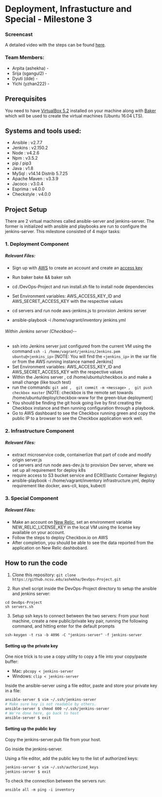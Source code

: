 # Deployment, Infrastucture and Special - Milestone 3


### Screencast
A detailed video with the steps can be found [here]().

### Team Members:

* Arpita (ashekha) - 
* Srija  (sgangul2) - 
* Dyuti  (dde) - 
* Yichi  (yzhan222) - 

## Prerequisites
You need to have [VirtualBox 5.2](https://www.virtualbox.org/wiki/Download_Old_Builds_5_2) installed on your machine along with [Baker](https://docs.getbaker.io/installation/) which will be used to create the virtual machines (Ubuntu 16.04 LTS).

## Systems and tools used:

* Ansible : v2.7.7
* Jenkins : v2.150.2
* Node : v4.2.6
* Npm : v3.5.2
* pip / pip3
* Java : v1.8
* MySql : v14.14 Distrib 5.7.25
* Apache Maven : v3.3.9
* Jacoco : v3.0.4
* Esprima : v4.0.0
* Checkstyle : v4.0.0

## Project Setup

There are 2 virtual machines called ansible-server and jenkins-server. The former is initialized with ansible and playbooks are run to configure the jenkins-server.
This milestone consisted of 4 major tasks:

### 1. Deployment Component
##### Relevant Files:


* Sign up with [AWS](https://aws.amazon.com/premiumsupport/plans/) to create an account and create an [access key](https://docs.aws.amazon.com/general/latest/gr/managing-aws-access-keys.html)

* Run baker bake && baker ssh
* cd /DevOps-Project and run install.sh file to install node dependencies
* Set Environment variables: AWS_ACCESS_KEY_ID and AWS_SECRET_ACCESS_KEY with the respective values
* cd servers and run node aws-jenkins.js to provision Jenkins server
* ansible-playbook -i /home/vagrant/inventory jenkins.yml

###### Within Jenkins server (Checkbox)--
* ssh into Jenkins server just configured from the current VM using the command ``` ssh -i /home/vagrant/jenkins/Jenkins.pem ubuntu@<jenkins_ip> ``` [NOTE: You will find the ```<jenkins_ip>``` in the var file or from the AWS running instance named Jenkins]
* Set Environment variables: AWS_ACCESS_KEY_ID and AWS_SECRET_ACCESS_KEY with the respective values
* Within the Jenkins server , cd /home/ubuntu/checkbox.io and make a small change (like touch test)
* run the commands: ``` git add ,  git commit -m <message> ,  git push checkbox master ```
[NOTE: checkbox is the remote set towards /home/ubuntu/deploy/checkbox-www for the green-blue deployment] 
* You should be finding the git hook going live by first creating the Checkbox instance and then running configuration through a playbook.
* Go to AWS dashboard to see the Checkbox running green and copy the public IP to a browser to see the Checkbox application work well.





### 2. Infrastructure Component
##### Relevant Files:

* extract microservice code, containerlize that part of code and modify origin server.js 
* cd servers and run node aws-dev.js to provision Dev server, where we set up all requirement for deploy k8s
* require access to S3 bucket service and ECR(Elastic Container Registry) 
* ansible-playbook -i /home/vagrant/inventory infrastructure.yml, deploy requirement like docker, aws-cli, kops, kubectl

### 3. Special Component
##### Relevant Files:

* Make an account on [New Relic](https://newrelic.com/), set an environment variable NEW_RELIC_LICENSE_KEY in the local VM using the license key available on your account. 
* Follow the steps to deploy Checkbox.io on AWS
* After completion, you should be able to see the data reported from the application on New Relic dashbobard.



## How to run the code
1. Clone this repository: ```git clone https://github.ncsu.edu/ashekha/DevOps-Project.git ```

2. Run shell script inside the DevOps-Project directory to setup the ansible and jenkins server:
```
cd DevOps-Project
sh servers.sh
```

3. Setup ssh keys to connect between the two servers:
From your host machine, create a new public/private key pair, running the following command, and hitting enter for the default prompts
```
ssh-keygen -t rsa -b 4096 -C "jenkins-server" -f jenkins-server
```

#### Setting up the private key

One nice trick is to use a copy utility to copy a file into your copy/paste buffer:

* Mac: `pbcopy < jenkins-server`
* Windows: `clip < jenkins-server`

Inside the ansible-server using a file editor, paste and store your private key in a file:

```bash
ansible-server $ vim ~/.ssh/jenkins-server
# Make sure key is not readable by others.
ansible-server $ chmod 600 ~/.ssh/jenkins-server
# We're done here, go back to host
ansible-server $ exit
```

#### Setting up the public key

Copy the jenkins-server.pub file from your host.

Go inside the jenkins-server.

Using a file editor, add the public key to the list of authorized keys:

```bash
jenkins-server $ vim ~/.ssh/authorized_keys
jenkins-server $ exit
```
To check the connection between the servers run:
```
ansible all -m ping -i inventory
```
